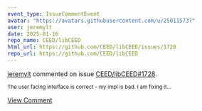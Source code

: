 ```yaml
---
event_type: IssueCommentEvent
avatar: "https://avatars.githubusercontent.com/u/25011573?"
user: jeremylt
date: 2025-01-16
repo_name: CEED/libCEED
html_url: https://github.com/CEED/libCEED/issues/1728
repo_url: https://github.com/CEED/libCEED
---
```


<a href='https://github.com/jeremylt' target='_blank'>jeremylt</a> commented on issue <a href='https://github.com/CEED/libCEED/issues/1728' target='_blank'>CEED/libCEED#1728</a>.

<small>The user facing interface is correct - my impl is bad. I am fixing it...</small>

<a href='https://github.com/CEED/libCEED/issues/1728' target='_blank'>View Comment</a>
